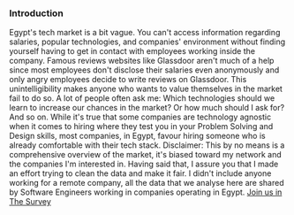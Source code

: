 ### Introduction
Egypt's tech market is a bit vague. You can't access information regarding salaries, popular technologies, and companies' environment without finding yourself having to get in contact with employees working inside the company. Famous reviews websites like Glassdoor aren't much of a help since most employees don't disclose their salaries even anonymously and only angry employees decide to write reviews on Glassdoor.
This unintelligibility makes anyone who wants to value themselves in the market fail to do so. A lot of people often ask me: Which technologies should we learn to increase our chances in the market? Or how much should I ask for? And so on. While it's true that some companies are technology agnostic when it comes to hiring where they test you in your Problem Solving and Design skills, most companies, in Egypt, favour hiring someone who is already comfortable with their tech stack.
Disclaimer: This by no means is a comprehensive overview of the market, it's biased toward my network and the companies I'm interested in. Having said that, I assure you that I made an effort trying to clean the data and make it fair. I didn't include anyone working for a remote company, all the data that we analyse here are shared by Software Engineers working in companies operating in Egypt.
[Join us in The Survey](https://forms.gle/Tkk1SXwFbRQDWwsd8)

